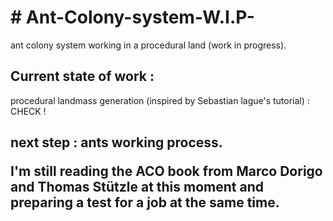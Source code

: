 <h1># Ant-Colony-system-W.I.P-</h1>
  <p>ant colony system working in a procedural land (work in progress).</p>
<h2>Current state of work :</h2>
  <p>procedural landmass generation (inspired by Sebastian lague's tutorial) : CHECK !</p>
<h2>next step : ants working process.</2>
  <p> I'm still reading the ACO book from Marco Dorigo and Thomas Stützle at this moment and preparing a test for a job at the same time.</p>

